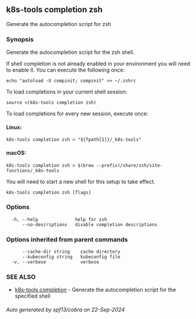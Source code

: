 ## k8s-tools completion zsh

Generate the autocompletion script for zsh

### Synopsis

Generate the autocompletion script for the zsh shell.

If shell completion is not already enabled in your environment you will need
to enable it.  You can execute the following once:

	echo "autoload -U compinit; compinit" >> ~/.zshrc

To load completions in your current shell session:

	source <(k8s-tools completion zsh)

To load completions for every new session, execute once:

#### Linux:

	k8s-tools completion zsh > "${fpath[1]}/_k8s-tools"

#### macOS:

	k8s-tools completion zsh > $(brew --prefix)/share/zsh/site-functions/_k8s-tools

You will need to start a new shell for this setup to take effect.


```
k8s-tools completion zsh [flags]
```

### Options

```
  -h, --help              help for zsh
      --no-descriptions   disable completion descriptions
```

### Options inherited from parent commands

```
      --cache-dir string    cache directory
      --kubeconfig string   kubeconfig file
  -v, --verbose             verbose
```

### SEE ALSO

* [k8s-tools completion](k8s-tools_completion.md)	 - Generate the autocompletion script for the specified shell

###### Auto generated by spf13/cobra on 22-Sep-2024
